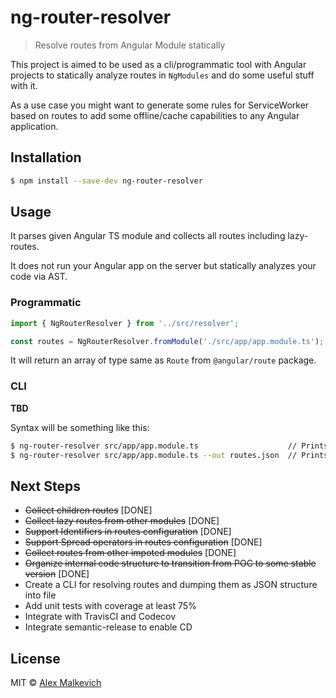 # ng-router-resolver

> Resolve routes from Angular Module statically

This project is aimed to be used as a cli/programmatic tool with Angular projects
to statically analyze routes in `NgModules` and do some useful stuff with it.

As a use case you might want to generate some rules for ServiceWorker based on routes
to add some offline/cache capabilities to any Angular application.

## Installation

```bash
$ npm install --save-dev ng-router-resolver
```

## Usage

It parses given Angular TS module and collects all routes including lazy-routes.

It does not run your Angular app on the server but statically analyzes your code via AST.

### Programmatic

```ts
import { NgRouterResolver } from '../src/resolver';

const routes = NgRouterResolver.fromModule('./src/app/app.module.ts');
```

It will return an array of type same as `Route` from `@angular/route` package.

### CLI

**TBD**

Syntax will be something like this:

```bash
$ ng-router-resolver src/app/app.module.ts                    // Prints json into stdout
$ ng-router-resolver src/app/app.module.ts --out routes.json  // Prints json into specified file
```

## Next Steps

- ~~Collect children routes~~ [DONE]
- ~~Collect lazy routes from other modules~~ [DONE]
- ~~Support Identifiers in routes configuration~~ [DONE]
- ~~Support Spread operators in routes configuration~~ [DONE]
- ~~Collect routes from other impoted modules~~ [DONE]
- ~~Organize internal code structure to transition from POC to some stable version~~ [DONE]
- Create a CLI for resolving routes and dumping them as JSON structure into file
- Add unit tests with coverage at least 75%
- Integrate with TravisCI and Codecov
- Integrate semantic-release to enable CD

## License

MIT © [Alex Malkevich](malkevich.alex@gmail.com)

